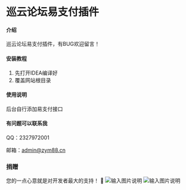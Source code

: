 # 巡云论坛易支付插件

#### 介绍
巡云论坛易支付插件，有BUG欢迎留言！


#### 安装教程

1.  先打开IDEA编译好
2.  覆盖网站根目录

#### 使用说明

后台自行添加易支付接口
#### 有问题可以联系我
QQ：2327972001

邮箱：admin@zym88.cn

### 捐赠
您的一点心意就是对开发者最大的支持！ :pray: 
![输入图片说明](https://images.gitee.com/uploads/images/2021/1028/133118_c4849e0a_5064834.jpeg "F]`O5YXP(%T@W4E[CSE{`4J.jpg")
![输入图片说明](https://images.gitee.com/uploads/images/2021/1028/133127_e630827e_5064834.jpeg "MS(J158%%1QD3W[A$D(UAGG.jpg")
